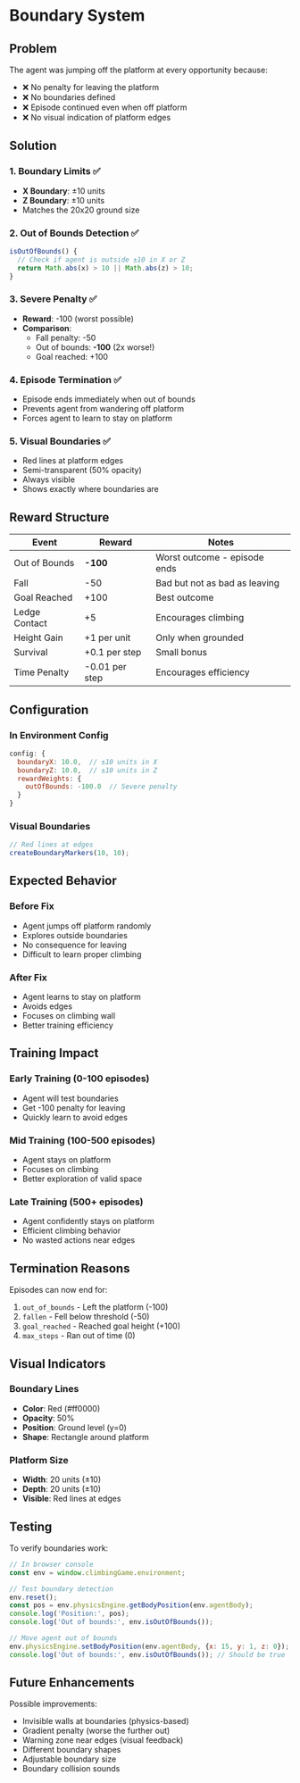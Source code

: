 # Boundary System

## Problem

The agent was jumping off the platform at every opportunity because:
- ❌ No penalty for leaving the platform
- ❌ No boundaries defined
- ❌ Episode continued even when off platform
- ❌ No visual indication of platform edges

## Solution

### 1. Boundary Limits ✅
- **X Boundary**: ±10 units
- **Z Boundary**: ±10 units
- Matches the 20x20 ground size

### 2. Out of Bounds Detection ✅
```javascript
isOutOfBounds() {
  // Check if agent is outside ±10 in X or Z
  return Math.abs(x) > 10 || Math.abs(z) > 10;
}
```

### 3. Severe Penalty ✅
- **Reward**: -100 (worst possible)
- **Comparison**:
  - Fall penalty: -50
  - Out of bounds: **-100** (2x worse!)
  - Goal reached: +100

### 4. Episode Termination ✅
- Episode ends immediately when out of bounds
- Prevents agent from wandering off platform
- Forces agent to learn to stay on platform

### 5. Visual Boundaries ✅
- Red lines at platform edges
- Semi-transparent (50% opacity)
- Always visible
- Shows exactly where boundaries are

## Reward Structure

| Event | Reward | Notes |
|-------|--------|-------|
| Out of Bounds | **-100** | Worst outcome - episode ends |
| Fall | -50 | Bad but not as bad as leaving |
| Goal Reached | +100 | Best outcome |
| Ledge Contact | +5 | Encourages climbing |
| Height Gain | +1 per unit | Only when grounded |
| Survival | +0.1 per step | Small bonus |
| Time Penalty | -0.01 per step | Encourages efficiency |

## Configuration

### In Environment Config
```javascript
config: {
  boundaryX: 10.0,  // ±10 units in X
  boundaryZ: 10.0,  // ±10 units in Z
  rewardWeights: {
    outOfBounds: -100.0  // Severe penalty
  }
}
```

### Visual Boundaries
```javascript
// Red lines at edges
createBoundaryMarkers(10, 10);
```

## Expected Behavior

### Before Fix
- Agent jumps off platform randomly
- Explores outside boundaries
- No consequence for leaving
- Difficult to learn proper climbing

### After Fix
- Agent learns to stay on platform
- Avoids edges
- Focuses on climbing wall
- Better training efficiency

## Training Impact

### Early Training (0-100 episodes)
- Agent will test boundaries
- Get -100 penalty for leaving
- Quickly learn to avoid edges

### Mid Training (100-500 episodes)
- Agent stays on platform
- Focuses on climbing
- Better exploration of valid space

### Late Training (500+ episodes)
- Agent confidently stays on platform
- Efficient climbing behavior
- No wasted actions near edges

## Termination Reasons

Episodes can now end for:
1. `out_of_bounds` - Left the platform (-100)
2. `fallen` - Fell below threshold (-50)
3. `goal_reached` - Reached goal height (+100)
4. `max_steps` - Ran out of time (0)

## Visual Indicators

### Boundary Lines
- **Color**: Red (#ff0000)
- **Opacity**: 50%
- **Position**: Ground level (y=0)
- **Shape**: Rectangle around platform

### Platform Size
- **Width**: 20 units (±10)
- **Depth**: 20 units (±10)
- **Visible**: Red lines at edges

## Testing

To verify boundaries work:

```javascript
// In browser console
const env = window.climbingGame.environment;

// Test boundary detection
env.reset();
const pos = env.physicsEngine.getBodyPosition(env.agentBody);
console.log('Position:', pos);
console.log('Out of bounds:', env.isOutOfBounds());

// Move agent out of bounds
env.physicsEngine.setBodyPosition(env.agentBody, {x: 15, y: 1, z: 0});
console.log('Out of bounds:', env.isOutOfBounds()); // Should be true
```

## Future Enhancements

Possible improvements:
- Invisible walls at boundaries (physics-based)
- Gradient penalty (worse the further out)
- Warning zone near edges (visual feedback)
- Different boundary shapes
- Adjustable boundary size
- Boundary collision sounds
